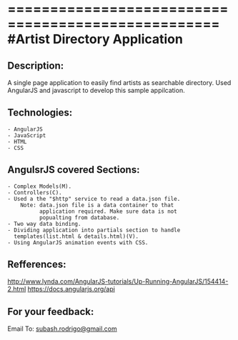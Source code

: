 ===================================================
			#Artist Directory Application
===================================================

Description: 
---------------------------------------------------

A single page application to easily find artists 
as searchable directory. Used AngularJS and javascript
to develop this sample appilcation.

Technologies:
---------------------------------------------------

	- AngularJS
	- JavaScript
	- HTML
	- CSS

AngulsrJS covered Sections:
---------------------------------------------------

	- Complex Models(M).
	- Controllers(C).
	- Used a the "$http" service to read a data.json file.
		Note: data.json file is a data container to that
		  	  application required. Make sure data is not
		  	  popualting from database.
	- Two way data binding.
	- Dividing application into partials section to handle
	  templates(list.html & details.html)(V).
	- Using AngularJS animation events with CSS.

Refferences:
---------------------------------------------------

http://www.lynda.com/AngularJS-tutorials/Up-Running-AngularJS/154414-2.html
https://docs.angularjs.org/api

For your feedback:
---------------------------------------------------

Email To: subash.rodrigo@gmail.com